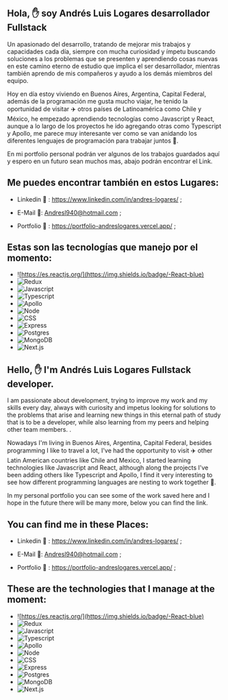 ## Hola, ✋ soy Andrés Luis Logares desarrollador Fullstack

  Un apasionado del  desarrollo, tratando de mejorar mis trabajos y capacidades cada día, siempre con mucha curiosidad y ímpetu buscando soluciones a los problemas que se presenten y aprendiendo cosas nuevas en este camino eterno de estudio que implica el ser desarrollador, mientras también aprendo de mis compañeros y ayudo a los demás miembros del equipo. 
  
  Hoy en día estoy viviendo en Buenos Aires, Argentina, Capital Federal, además de la programación me gusta mucho viajar, he tenido la oportunidad de visitar ✈️ otros países de Latinoamérica como Chile y México, he empezado aprendiendo tecnologías como Javascript y React, aunque a lo largo de los proyectos he ido agregando otras como Typescript y Apollo, me parece muy interesante ver como se van anidando los diferentes lenguajes de programación para trabajar juntos 🤝.

 En mi portfolio personal podrán ver algunos de los trabajos guardados aquí y espero en un futuro sean muchos mas, abajo podrán encontrar el Link.
  
  ## Me puedes encontrar también en estos Lugares:
       
  - Linkedin 🔗 : https://www.linkedin.com/in/andres-logares/ ;
    
  - E-Mail 📧: Andresl940@hotmail.com ;
  
  - Portfolio :briefcase: : https://portfolio-andreslogares.vercel.app/ ; 

## Estas son las tecnologías que manejo por el momento: 

  - ![https://es.reactjs.org/](https://img.shields.io/badge/-React-blue)
  - ![Redux](https://img.shields.io/badge/-Redux-red)
  - ![Javascript](https://img.shields.io/badge/-Javascript-yellow)
  - ![Typescript](https://img.shields.io/badge/-Typescript-green)
  - ![Apollo](https://img.shields.io/badge/-Apollo-red)
  - ![Node](https://img.shields.io/badge/-Node-green)
  - ![CSS](https://img.shields.io/badge/-CSS-yellowgreen)
  - ![Express](https://img.shields.io/badge/-Express-blue)
  - ![Postgres](https://img.shields.io/badge/-Postgres-green)
  - ![MongoDB](https://img.shields.io/badge/-MongoDB-lightgrey)
  - ![Next.js](https://img.shields.io/badge/-Next.js-green)



## Hello, ✋ I'm Andrés Luis Logares Fullstack developer.

  I am passionate about development, trying to improve my work and my skills every day, always with curiosity and impetus looking for solutions to the problems that arise and learning new things in this eternal path of study that is to be a developer, while also learning from my peers and helping other team members. . 

  Nowadays I'm living in Buenos Aires, Argentina, Capital Federal, besides programming I like to travel a lot, I've had the opportunity to visit ✈️ other Latin American countries like Chile and Mexico, I started learning technologies like Javascript and React, although along the projects I've been adding others like Typescript and Apollo, I find it very interesting to see how different programming languages are nesting to work together 🤝.
      
 In my personal portfolio you can see some of the work saved here and I hope in the future there will be many more, below you can find the link.

  ## You can find me in these Places:

- Linkedin 🔗 : https://www.linkedin.com/in/andres-logares/ ;
    
- E-Mail 📧: Andresl940@hotmail.com ;
  
- Portfolio :briefcase: : https://portfolio-andreslogares.vercel.app/ ; 

## These are the technologies that I manage at the moment: 

  - ![https://es.reactjs.org/](https://img.shields.io/badge/-React-blue)
  - ![Redux](https://img.shields.io/badge/-Redux-red)
  - ![Javascript](https://img.shields.io/badge/-Javascript-yellow)
  - ![Typescript](https://img.shields.io/badge/-Typescript-green)
  - ![Apollo](https://img.shields.io/badge/-Apollo-red)
  - ![Node](https://img.shields.io/badge/-Node-green)
  - ![CSS](https://img.shields.io/badge/-CSS-yellowgreen)
  - ![Express](https://img.shields.io/badge/-Express-blue)
  - ![Postgres](https://img.shields.io/badge/-Postgres-green)
  - ![MongoDB](https://img.shields.io/badge/-MongoDB-lightgrey)
  - ![Next.js](https://img.shields.io/badge/-Next.js-green)

